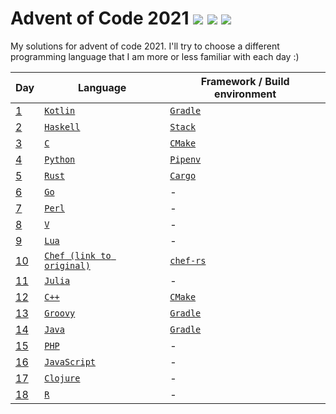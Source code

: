 # Advent of Code 2021 ![](https://img.shields.io/badge/day%20📅-19-blue) ![](https://img.shields.io/badge/days%20completed-17-green) ![](https://img.shields.io/badge/stars%20⭐-34-yellow)

My solutions for advent of code 2021.
I'll try to choose a different programming language that I am more or less familiar with each day :)

| Day              | Language                                                                    | Framework / Build environment                                              |
|------------------|-----------------------------------------------------------------------------|----------------------------------------------------------------------------|
| [1](01-kotlin)   | [`Kotlin`](https://en.wikipedia.org/wiki/Kotlin_(programming_language))     | [`Gradle`](https://en.wikipedia.org/wiki/Gradle)                           |
| [2](02-haskell)  | [`Haskell`](https://en.wikipedia.org/wiki/Haskell_(programming_language))   | [`Stack`](https://en.wikipedia.org/wiki/Stack_(Haskell))                   |
| [3](03-c)        | [`C`](https://en.wikipedia.org/wiki/C_(programming_language))               | [`CMake`](https://en.wikipedia.org/wiki/CMake)                             |
| [4](04-python)   | [`Python`](https://en.wikipedia.org/wiki/Python_(programming_language))     | [`Pipenv`](https://pipenv.pypa.io/)                                        |
| [5](05-rust)     | [`Rust`](https://en.wikipedia.org/wiki/Rust_(programming_language))         | [`Cargo`](https://en.wikipedia.org/wiki/Rust_(programming_language)#Cargo) |
| [6](06-go)       | [`Go`](https://en.wikipedia.org/wiki/Go_(programming_language))             | -                                                                          |
| [7](07-perl)     | [`Perl`](https://en.wikipedia.org/wiki/Perl)                                | -                                                                          |
| [8](08-v)        | [`V`](https://github.com/vlang/v)                                           | -                                                                          |
| [9](09-lua)      | [`Lua`](https://en.wikipedia.org/wiki/Lua_(programming_language))           | -                                                                          |
| [10](10-chef)    | [`Chef (link to original)`](https://www.dangermouse.net/esoteric/chef.html) | [`chef-rs`](https://github.com/Siphalor/chef-rs)                           |
| [11](11-julia)   | [`Julia`](https://en.wikipedia.org/wiki/Julia_(programming_language))       | -                                                                          |
| [12](12-c++)     | [`C++`](https://en.wikipedia.org/wiki/C%2B%2B)                              | [`CMake`](https://en.wikipedia.org/wiki/CMake)                             |
| [13](13-groovy)  | [`Groovy`](https://en.wikipedia.org/wiki/Apache_Groovy)                     | [`Gradle`](https://en.wikipedia.org/wiki/Gradle)                           |
| [14](14-java)    | [`Java`](https://en.wikipedia.org/wiki/Java_(programming_language))         | [`Gradle`](https://en.wikipedia.org/wiki/Gradle)                           |
| [15](15-php)     | [`PHP`](https://en.wikipedia.org/wiki/PHP_(programming_language))           | -                                                                          |
| [16](16-js)      | [`JavaScript`](https://en.wikipedia.org/wiki/JavaScript)                    | -                                                                          |
| [17](17-clojure) | [`Clojure`](https://en.wikipedia.org/wiki/Clojure)                          | -                                                                          |
| [18](18-r)       | [`R`](https://en.wikipedia.org/wiki/R_(programming_language))               | -                                                                          |
